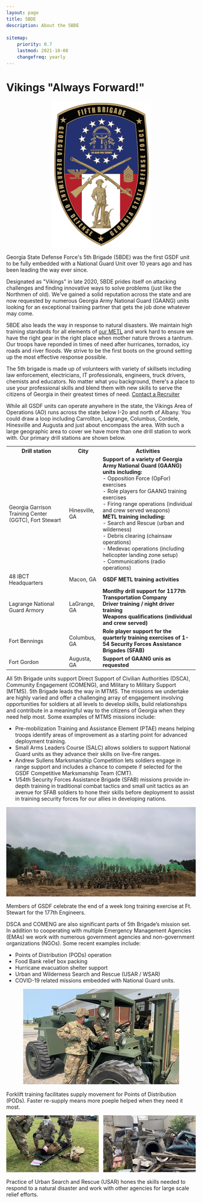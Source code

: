 ```yaml
---
layout: page
title: 5BDE
description: About the 5BDE

sitemap:
    priority: 0.7
    lastmod: 2021-10-08
    changefreq: yearly
---
```


# Vikings "Always Forward!"
<p align="center">
  <img src="/images/5th_BDE_shield.png" alt="Shield of Warriors" style="width:265px;height:390px;">
</p>


Georgia State Defense Force's 5th Brigade (5BDE) was the first GSDF unit to be fully embedded with a National Guard Unit over 10 years ago and has been leading the way ever since.


Designated as "Vikings" in late 2020, 5BDE prides itself on attacking challenges and finding innovative ways to solve problems (just like the Northmen of old). We've gained a solid reputation across the state and are now requested by numerous Georgia Army National Guard (GAANG) units looking for an exceptional training partner that gets the job done whatever may come.


5BDE also leads the way in response to natural disasters. We maintain high training standards for all elements of [our METL](/pages/about.md/#basic-mission-essential-task-list-bmetl) and work hard to ensure we have the right gear in the right place when mother nature throws a tantrum. Our troops have reponded in times of need after hurricanes, tornados, icy roads and river floods. We strive to be the first boots on the ground setting up the most effective response possible.


The 5th brigade is made up of volunteers with variety of skillsets including law enforcement, electricians, IT professionals, engineers, truck drivers, chemists and educators. No matter what you background, there's a place to use your professional skills and blend them with new skills to serve the citizens of Georgia in their greatest times of need.
[Contact a Recruiter](/pages/join.md)


While all GSDF units can operate anywhere in the state, the Vikings Area of Operations (AO) runs across the state below I-2o and north of Albany. You could draw a loop including Carrollton, Lagrange, Columbus, Cordele, Hinesville and Augusta and just about encompass the area. With such a large geographic area to cover we have more than one drill station to work with. Our primary drill stations are shown below.


<table>
  <tr>
    <th>Drill station</th>
    <th>City</th>
    <th>Activities</th>
  </tr>
  <tr>
    <td>Georgia Garrison Training Center (GGTC), Fort Stewart</td>
    <td>Hinesville, GA</td>
    <td><b>Support of a variety of Georgia Army National Guard (GAANG) units including:</b><br>
    - Opposition Force (OpFor) exercises<br>
    - Role players for GAANG training exercises<br>
    - Firing range operations (individual and crew served weapons)<br>
    <b>METL training including:</b><br>
    - Search and Rescue (urban and wilderness)<br>
    - Debris clearing (chainsaw operations)<br>
    - Medevac operations (including helicopter landing zone setup)<br>
    - Communications (radio operations)</td>
  </tr>
  <tr>
    <td>48 IBCT Headquarters</td>
    <td>Macon, GA</td>
    <td><b>GSDF METL training activities</b></td>
  </tr>
  <tr>
    <td>Lagrange National Guard Armory</td>
    <td>LaGrange, GA</td>
    <td><b>Montlhy drill support for 1177th Transportation Company</b><br>
    <b>Driver training / night driver training</b><br>
    <b>Weapons qualifications (individual and crew served)</b><br>
    </td>
  </tr>
  <tr>
    <td>Fort Bennings</td>
    <td>Columbus, GA</td>
    <td><b>Role player support for the quarterly training exercises of 1-54 Security Forces Assistance Brigades (SFAB)<b></td>
  </tr>
  <tr>
    <td>Fort Gordon</td>
    <td>Augusta, GA</td>
    <td><b>Support of GAANG unis as requested</b><br>
    </td>
  </tr>
</table>


All 5th Brigade units support Direct Support of Civilian Authorities (DSCA), Community Engagement (COMENG), and Military to Military Support (MTMS).
5th Brigade leads the way in MTMS. The missions we undertake are highly varied and offer a challenging array of engagement involving opportunities for soldiers at all levels to develop skills, build relationships and contribute in a meaningful way to the citizens of Georgia when they need help most. Some examples of MTMS missions include:


 - Pre-mobilization Training and Assistance Element (PTAE) means helping troops identify areas of improvement as a starting point for advanced deployment training.
 - Small Arms Leaders Course (SALC) allows soldiers to support National Guard units as they advance their skills on live-fire ranges.
 - Andrew Sullens Marksmanship Competition lets soldiers engage in range support and includes a chance to compete if selected for the GSDF Competitive Marksmanship Team (CMT).
 - 1/54th Security Forces Assistance Brigade (SFAB) missions provide in-depth training in traditional combat tactics and small unit tactics as an avenue for SFAB soldiers to hone their skills before deployment to assist in training security forces for our allies in developing nations.


<p align="center">
<div class="container">
  <img src="/images/177th_Engineers.png" alt="Members of GSDF celebrate the end of a week long training exercise at Ft. Stewart for the 177th Engineers">
  <div class="content">
    <p>Members of GSDF celebrate the end of a week long training exercise at Ft. Stewart for the 177th Engineers.</p>
  </div>
</div>
</p>


DSCA and COMENG are also significant parts of 5th Brigade’s mission set. In addition to cooperating with multiple Emergency Management Agencies (EMAs) we work with numerous government agencies and non-government organizations (NGOs). Some recent examples include:

  - Points of Distribution (PODs) operation
  - Food Bank relief box packing
  - Hurricane evacuation shelter support
  - Urban and Wilderness Search and Rescue (USAR / WSAR)
  - COVID-19 related missions embedded with National Guard units.


<p align="center">
<img src="/images/Forklift_training.png" alt="Articulated industrial truck training">
</p>
Forklift training facilitates supply movement for Points of Distribution (PODs). Faster re-supply means more poeple helped when they need it most.


<p align="center">
<img src="/images/TY21_AT.jpg" alt="USAR Training">
</p>
Practice of Urban Search and Rescue (USAR) hones the skills needed to respond to a natural disaster and work with other agencies for large scale relief efforts.